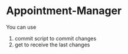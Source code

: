 # Appointment-Manager

You can use 
1. commit script to commit changes
2. get to receive the last changes